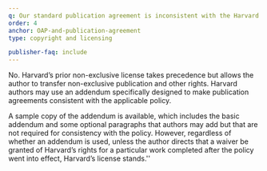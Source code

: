 ```yaml
---
q: Our standard publication agreement is inconsistent with the Harvard policies. Does this mean that we can no longer publish papers by Harvard authors?
order: 4
anchor: OAP-and-publication-agreement
type: copyright and licensing

publisher-faq: include
---
```

No. Harvard’s prior non-exclusive license takes precedence but allows the author to transfer non-exclusive publication and other rights. Harvard authors may use an addendum specifically designed to make publication agreements consistent with the applicable policy.

A sample copy of the addendum is available, which includes the basic addendum and some optional paragraphs that authors may add but that are not required for consistency with the policy. However, regardless of whether an addendum is used, unless the author directs that a waiver be granted of Harvard’s rights for a particular work completed after the policy went into effect, Harvard’s license stands.''
